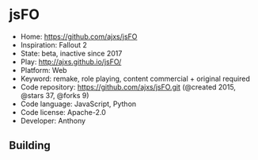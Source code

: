 # jsFO

- Home: https://github.com/ajxs/jsFO
- Inspiration: Fallout 2
- State: beta, inactive since 2017
- Play: http://ajxs.github.io/jsFO/
- Platform: Web
- Keyword: remake, role playing, content commercial + original required
- Code repository: https://github.com/ajxs/jsFO.git (@created 2015, @stars 37, @forks 9)
- Code language: JavaScript, Python
- Code license: Apache-2.0
- Developer: Anthony

## Building
